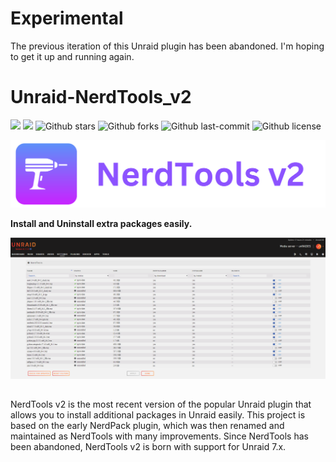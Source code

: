 # Experimental

The previous iteration of this Unraid plugin has been abandoned. I'm hoping to get it up and running again.

# Unraid-NerdTools_v2
[![](https://badgen.net/badge/icon/github?icon=github&label)](https://github.com/UnRAIDES)
[![](https://badgen.net/badge/icon/docker?icon=docker&label)](https://hub.docker.com/r/unraides)
![Github stars](https://badgen.net/github/stars/UnRAIDES/unRAID-NerdTools?icon=github&label=stars)
![Github forks](https://badgen.net/github/forks/UnRAIDES/unRAID-NerdTools?icon=github&label=forks)
![Github last-commit](https://img.shields.io/github/last-commit/UnRAIDES/unRAID-NerdTools)
![Github license](https://badgen.net/github/license/UnRAIDES/unRAID-NerdTools)

![](images/banner.png)

**Install and Uninstall extra packages easily.**


![](images/unraid_screenshot.png)


##

NerdTools v2 is the most recent version of the popular Unraid plugin that allows you to install additional packages in Unraid easily. This project is based on the early NerdPack plugin, which was then renamed and maintained as NerdTools with many improvements. Since NerdTools has been abandoned, NerdTools v2 is born with support for Unraid 7.x.
